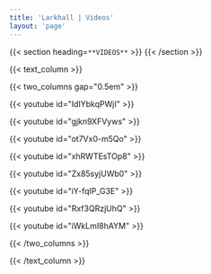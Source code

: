 ```yaml
---
title: 'Larkhall | Videos'
layout: 'page'
---
```


{{< section heading=`**VIDEOS**` >}}
{{< /section >}}

{{< text_column >}}

{{< two_columns gap="0.5em" >}}

{{< youtube id="IdIYbkqPWjI" >}} <!-- TOF -->

{{< youtube id="gjkn9XFVyws" >}} <!-- Cascade -->

{{< youtube id="ot7Vx0-m5Qo" >}} <!-- Astronomia -->

{{< youtube id="xhRWTEsTOp8" >}} <!-- M&T -->

{{< youtube id="Zx85syjUWb0" >}} <!-- River's Tent -->

{{< youtube id="iY-fqIP_G3E" >}} <!-- Uncertain Times -->

{{< youtube id="Rxf3QRzjUhQ" >}} <!-- Interview -->

{{< youtube id="iWkLmI8hAYM" >}} <!-- Cascade -->

{{< /two_columns >}}

{{< /text_column >}}

